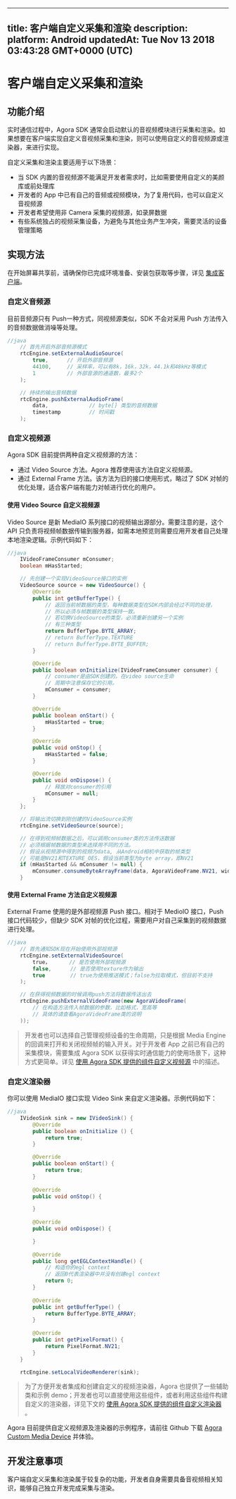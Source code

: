 
---
title: 客户端自定义采集和渲染
description: 
platform: Android
updatedAt: Tue Nov 13 2018 03:43:28 GMT+0000 (UTC)
---
# 客户端自定义采集和渲染
## 功能介绍

实时通信过程中，Agora SDK 通常会启动默认的音视频模块进行采集和渲染。如果想要在客户端实现自定义音视频采集和渲染，则可以使用自定义的音视频源或渲染器，来进行实现。

自定义采集和渲染主要适用于以下场景：

* 当 SDK 内置的音视频源不能满足开发者需求时，比如需要使用自定义的美颜库或前处理库
* 开发者的 App 中已有自己的音频或视频模块，为了复用代码，也可以自定义音视频源
* 开发者希望使用非 Camera 采集的视频源，如录屏数据
* 有些系统独占的视频采集设备，为避免与其他业务产生冲突，需要灵活的设备管理策略


## 实现方法

在开始屏幕共享前，请确保你已完成环境准备、安装包获取等步骤，详见 [集成客户端](../../cn/Video/android_video.md)。

### 自定义音频源

目前音频源只有 Push一种方式，同视频源类似，SDK 不会对采用 Push 方法传入的音频数据做消噪等处理。

```java
//java
	// 首先开启外部音频源模式
	rtcEngine.setExternalAudioSource(
		true,      // 开启外部音频源
		44100,     // 采样率，可以有8k，16k，32k，44.1k和48kHz等模式
		1          // 外部音源的通道数，最多2个
	);

	// 持续的输出音频数据
	rtcEngine.pushExternalAudioFrame(
		data,             // byte[] 类型的音频数据
		timestamp         // 时间戳
	);
```

### 自定义视频源

Agora SDK 目前提供两种自定义视频源的方法：

* 通过 Video Source 方法。Agora 推荐使用该方法自定义视频源。
* 通过 External Frame 方法。该方法为旧的接口使用形式，略过了 SDK 对帧的优化处理，适合客户端有能力对帧进行优化的用户。

#### 使用 Video Source 自定义视频源

Video Source 是新 MediaIO 系列接口的视频输出源部分。需要注意的是，这个 API 只负责将视频帧数据传输到服务器，如需本地预览则需要应用开发者自己处理本地渲染逻辑。示例代码如下：

```java
//java
	IVideoFrameConsumer mConsumer;
	boolean mHasStarted;

	// 先创建一个实现VideoSource接口的实例
	VideoSource source = new VideoSource() {
		@Override
		public int getBufferType() {
			// 返回当前帧数据的类型，每种数据类型在SDK内部会经过不同的处理，
			// 所以必须与帧数据的类型保持一致。
			// 若切换VideoSource的类型，必须重新创建另一个实例
			// 有三种类型
			return BufferType.BYTE_ARRAY;
			// return BufferType.TEXTURE
			// return BufferType.BYTE_BUFFER;
		}

		@Override
 		public boolean onInitialize(IVideoFrameConsumer consumer) {
			// consumer是由SDK创建的，在video source生命
			// 周期中注意保存它的引用。
			mConsumer = consumer;
		}

		@Override
 		public boolean onStart() {
			mHasStarted = true;
		}

		@Override
  		public void onStop() {
			mHasStarted = false;
		}

		@Override
 		public void onDispose() {
			// 释放对consumer的引用
			mConsumer = null;
		}
	};

	// 将输出流切换到刚创建的VideoSource实例
	rtcEngine.setVideoSource(source);

	// 在得到视频帧数据之后，可以调用consumer类的方法传送数据
	// 必须根据帧数据的类型来选择用不同的方法。
	// 假设从视频源中得到的视频为data, 从Android相机中获取的帧类型
	// 可能是NV21和TEXTURE_OES，假设当前类型为byte array，即NV21
	if (mHasStarted && mConsumer != null) {
		mConsumer.consumeByteArrayFrame(data, AgoraVideoFrame.NV21, width, height, rotation, timestamp);
	}
```

#### 使用 External Frame 方法自定义视频源
External Frame 使用的是外部视频源 Push 接口。相对于 MedioIO 接口，Push 接口代码较少，但缺少 SDK 对帧的优化过程，需要用户对自己采集到的视频数据进行处理。

```java
//java
	// 首先通知SDK现在开始使用外部视频源
	rtcEngine.setExternalVideoSource(
		true，      // 是否使用外部视频源
		false,      // 是否使用texture作为输出
		true        // true为使用推送模式；false为拉取模式，但目前不支持
	);

	// 在获得视频数据的时候调用push方法将数据传送出去
	rtcEngine.pushExternalVideoFrame(new AgoraVideoFrame(
		// 在构造方法传入帧数据的参数，比如格式，宽高等
		// 具体的请查看AgoraVideoFrame类的说明
	));
```

> 开发者也可以选择自己管理视频设备的生命周期，只是根据 Media Engine 的回调来打开和关闭视频帧的输入开关。对于开发者 App 之前已有自己的采集模块，需要集成 Agora SDK 以获得实时通信能力的使用场景下，这种方式更简单。详见 [使用 Agora SDK 提供的组件自定义视频源](../../cn/Video/custom_advanced_android.md) 中的描述。

### 自定义渲染器

你可以使用 MediaIO 接口实现 Video Sink 来自定义渲染器。示例代码如下：

```java
//java
	IVideoSink sink = new IVideoSink() {
		@Override
		public boolean onInitialize () {
			return true;
		}

		@Override
		public boolean onStart() {
			return true;
		}
 
		@Override
		public void onStop() {

		}
 
		@Override
		public void onDispose() {

		}
 
		@Override
		public long getEGLContextHandle() {
			// 构造你的egl context
			// 返回0代表渲染器中并没有创建egl context
			return 0;
		}
 
		@Override
		public int getBufferType() {
			return BufferType.BYTE_ARRAY;
		}
 
		@Override
		public int getPixelFormat() {
			return PixelFormat.NV21;
		}
	}

	rtcEngine.setLocalVideoRenderer(sink);
```


> 为了方便开发者集成和创建自定义的视频渲染器，Agora 也提供了一些辅助类和示例 demo；开发者也可以直接使用这些组件，或者利用这些组件构建自定义的渲染器，详见下文的 [使用 Agora SDK 提供的组件自定义渲染器](../../cn/Video/custom_advanced_android.md) 。

Agora 目前提供自定义视频源及渲染器的示例程序，请前往 Github 下载 [Agora Custom Media Device](https://github.com/AgoraIO/Advanced-Video/tree/master/Custom-Media-Device/Agora-Custom-Media-Device-Android) 并体验。


## 开发注意事项

客户端自定义采集和渲染属于较复杂的功能，开发者自身需要具备音视频相关知识，能够自己独立开发完成采集与渲染。

